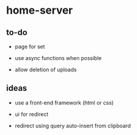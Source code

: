 # home-server

## to-do

* page for set

* use async functions when possible

* allow deletion of uploads

## ideas

* use a front-end framework (html or css)

* ui for redirect

* redirect using query auto-insert from clipboard
